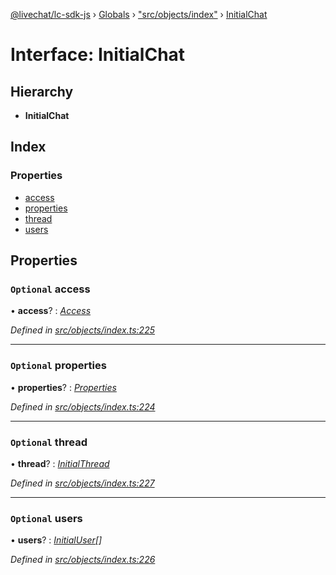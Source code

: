 [@livechat/lc-sdk-js](../README.md) › [Globals](../globals.md) › ["src/objects/index"](../modules/_src_objects_index_.md) › [InitialChat](_src_objects_index_.initialchat.md)

# Interface: InitialChat

## Hierarchy

* **InitialChat**

## Index

### Properties

* [access](_src_objects_index_.initialchat.md#optional-access)
* [properties](_src_objects_index_.initialchat.md#optional-properties)
* [thread](_src_objects_index_.initialchat.md#optional-thread)
* [users](_src_objects_index_.initialchat.md#optional-users)

## Properties

### `Optional` access

• **access**? : *[Access](_src_objects_index_.access.md)*

*Defined in [src/objects/index.ts:225](https://github.com/livechat/lc-sdk-js/blob/d0a32c0/src/objects/index.ts#L225)*

___

### `Optional` properties

• **properties**? : *[Properties](_src_objects_index_.properties.md)*

*Defined in [src/objects/index.ts:224](https://github.com/livechat/lc-sdk-js/blob/d0a32c0/src/objects/index.ts#L224)*

___

### `Optional` thread

• **thread**? : *[InitialThread](_src_objects_index_.initialthread.md)*

*Defined in [src/objects/index.ts:227](https://github.com/livechat/lc-sdk-js/blob/d0a32c0/src/objects/index.ts#L227)*

___

### `Optional` users

• **users**? : *[InitialUser](_src_objects_index_.initialuser.md)[]*

*Defined in [src/objects/index.ts:226](https://github.com/livechat/lc-sdk-js/blob/d0a32c0/src/objects/index.ts#L226)*
